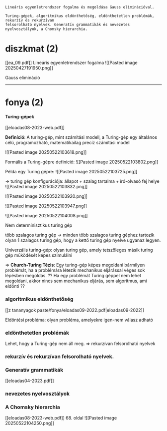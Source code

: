 ```
Lineáris egyenletrendszer fogalma és megoldása Gauss eliminációval.

Turing-gépek, algoritmikus eldönthetőség, eldönthetetlen problémák, rekurzív és rekurzívan
felsorolható nyelvek. Generatív grammatikák és nevezetes nyelvosztályok, a Chomsky hierarchia.
```

# diszkmat (2)
[[ea_09.pdf]]
Lineáris egyenletrendszer fogalma 
![[Pasted image 20250427191950.png]]

Gauss elimináció

-------------
# fonya (2)

#### Turing-gépek
[[eloadas08-2023-web.pdf]]

**Definíció**: 
A turing-gép, mint számítási modell, a Turing-gép egy általános célú, programozható, matematikailag precíz számítási modell


![[Pasted image 20250522103618.png]]

Formális a Turing-gépre definíció:
![[Pasted image 20250522103802.png]]

Példa egy Turing gépre:
![[Pasted image 20250522103725.png]]

-> turing gép konfigurációja: állapot + szalag tartalma + író-olvasó fej helye
![[Pasted image 20250522103832.png]]

![[Pasted image 20250522103920.png]]

![[Pasted image 20250522103947.png]]

![[Pasted image 20250522104008.png]]

Nem determinisztikus turing gép

több szalagos turing gép
-> minden több szalagos turing géphez tartozik olyan 1 szalagos turing gép, hogy a kettő turing gép nyelve ugyanaz legyen.

Univerzális turing-gép: olyan turing gép, amely tetszőleges másik turing gép működését képes szimulálni

=> **Church-Turing Tézis**: Egy turing-gép képes megoldani bármilyen problémát, ha a problémára létezik mechanikus eljárással véges sok lépésben megoldás. ??
Ha egy problémát Turing géppel nem lehet megoldani, akkor nincs sem mechanikus eljárás, sem algoritmus, ami eldönti ??
### algoritmikus eldönthetőség
[[z tananyagok paste/fonya/eloadas09-2022.pdf|eloadas09-2022]]

Eldöntési probléma: olyan probléma, amelyekre igen-nem válasz adható



### eldönthetetlen problémák

Lehet, hogy a Turing-gép nem áll meg.
=> rekurzívan felsorolható nyelvek

### rekurzív és rekurzívan felsorolható nyelvek.

### Generatív grammatikák
[[eloadas04-2023.pdf]]

### nevezetes nyelvosztályok

### A Chomsky hierarchia

[[eloadas08-2023-web.pdf]] 68. oldal
![[Pasted image 20250522104250.png]]